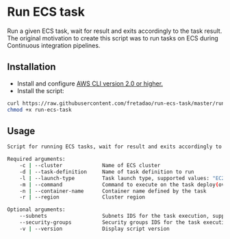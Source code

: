 # Run ECS task

Run a given ECS task, wait for result and exits accordingly to the task result. The original motivation to create this script was to run tasks on ECS during Continuous integration pipelines.

## Installation

- Install and configure [AWS CLI version 2.0 or higher.](https://docs.aws.amazon.com/cli/latest/userguide/install-cliv2.html)
- Install the script:
```bash
curl https://raw.githubusercontent.com/fretadao/run-ecs-task/master/run-ecs-task -o ./run-ecs-task
chmod +x run-ecs-task
```

## Usage
```bash
Script for running ECS tasks, wait for result and exits accordingly to the task result.

Required arguments:
    -c | --cluster             Name of ECS cluster
    -d | --task-definition     Name of task definition to run
    -l | --launch-type         Task launch type, supported values: "EC2", "FARGATE"
    -m | --command             Command to execute on the task deploy(overrides image CMD). Command args must be separated by comma, eg.:  "sh,echo,$FOO"
    -n | --container-name      Container name defined by the task
    -r | --region              Cluster region

Optional arguments:
    --subnets                  Subnets IDS for the task execution, supported only if the task network mode is "awsvpc". IDS must be separated by comma, eg.: "subnet-id1,subnet-id2"
    --security-groups          Security groups IDS for the task execution, supported only if the task network mode is "awsvpc". IDS must be separated by comma, eg.: "sg-id1,sg-id2"
    -v | --version             Display script version
```
